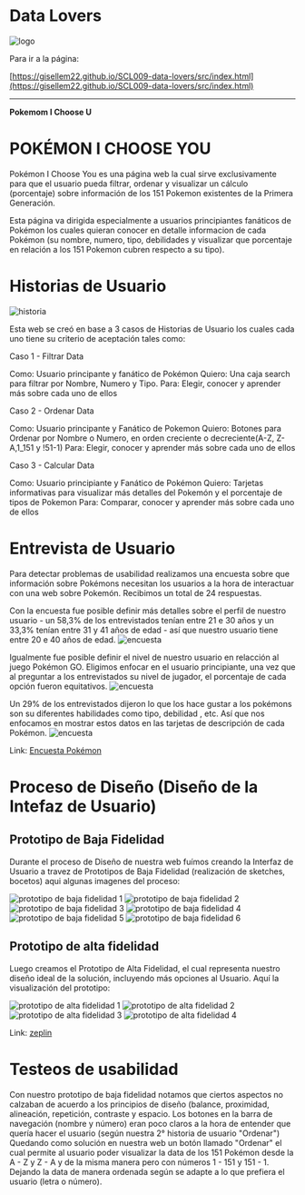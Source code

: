 # Data Lovers
![logo](src/img/logo.jpg) 

Para ir a la página:

[https://gisellem22.github.io/SCL009-data-lovers/src/index.html](https://gisellem22.github.io/SCL009-data-lovers/src/index.html)

***
**Pokemom I Choose U**

# POKÉMON I CHOOSE YOU

Pokémon I Choose You es una página web la cual sirve exclusivamente para que el usuario pueda filtrar, ordenar y visualizar un cálculo (porcentaje) sobre información de los 151 Pokemon existentes de la Primera Generación.

Esta página va dirigida especialmente a usuarios principiantes fanáticos de Pokémon los cuales quieran conocer en detalle informacion de cada Pokémon (su nombre, numero, tipo, debilidades y visualizar que porcentaje en relación a los 151 Pokemon cubren respecto a su tipo).

# Historias de Usuario
![historia](src/img/barra.jpg) 

Esta web se creó en base a 3 casos de Historias de Usuario
los cuales cada uno tiene su criterio de aceptación tales como:

Caso 1 - Filtrar Data

Como: Usuario principante y fanático de Pokémon
Quiero: Una caja search para filtrar por Nombre, Numero y Tipo.
Para: Elegir, conocer y aprender más sobre cada uno de ellos

Caso 2 - Ordenar Data

Como: Usuario principante y Fanático de Pokemon
Quiero: Botones para Ordenar por Nombre o Numero, en orden creciente o decreciente(A-Z, Z-A,1_151 y !51-1)
Para: Elegir, conocer y aprender más sobre cada uno de ellos

Caso 3 - Calcular Data

Como: Usuario principiante y Fanático de Pokémon
Quiero: Tarjetas informativas para visualizar más detalles del Pokemón y el porcentaje de tipos de Pokemon
Para: Comparar, conocer y aprender más sobre cada uno de ellos

# Entrevista de Usuario
Para detectar problemas de usabilidad realizamos una encuesta sobre que información sobre Pokémons
necesitan los usuarios a la hora de interactuar con una web sobre Pokemón. Recibimos un total de 24 respuestas.

Con la encuesta fue posible definir más detalles sobre el perfil de nuestro usuario - un 58,3% de los entrevistados tenían entre 21 e 30 años y un 33,3% tenían entre 31 y 41 años de edad - así que nuestro usuario tiene entre 20 e 40 años de edad.
![encuesta](src/img/edad.jpg) 

Igualmente fue posible definir el nivel de nuestro usuario en relacción al juego Pokémon GO. Eligimos enfocar en el usuario principiante, una vez que al preguntar a los entrevistados su nivel de jugador, el porcentaje de cada opción fueron equitativos. 
![encuesta](src/img/nivel.jpg) 
 
Un 29% de los entrevistados dijeron lo que los hace gustar a los pokémons son su diferentes habilidades como tipo, debilidad , etc. Así que nos enfocamos en mostrar estos datos en las tarjetas de descripción de cada Pokémon.
![encuesta](src/img/gusta.jpg) 


Link:
[Encuesta Pokémon](https://docs.google.com/forms/d/1z3-EKwpr1To573f6QbLjaixxmUusFJKSTBN4tBkBpLc/viewform?edit_requested=true)


# Proceso de Diseño (Diseño de la Intefaz de Usuario)

## Prototipo de Baja Fidelidad

Durante el proceso de Diseño de nuestra web fuímos creando la Interfaz de Usuario a travez 
de Prototipos de Baja Fidelidad (realización de sketches, bocetos) aqui algunas imagenes del
proceso: 

![prototipo de baja fidelidad 1](src/img/prototipo1.jpg) 
![prototipo de baja fidelidad 2](src/img/prototipo2.jpg) 
![prototipo de baja fidelidad 3](src/img/prototipo3.jpg) 
![prototipo de baja fidelidad 4](src/img/prototipo4.jpg) 
![prototipo de baja fidelidad 5](src/img/prototipo5.jpg) 
![prototipo de baja fidelidad 6](src/img/prototipo6.jpg) 

## Prototipo de alta fidelidad

Luego creamos el Prototipo de Alta Fidelidad, el cual representa nuestro diseño ideal de 
la solución, incluyendo más opciones al Usuario.
Aquí la visualización
del prototipo:

![prototipo de alta fidelidad 1](src/img/alta1.jpg) 
![prototipo de alta fidelidad 2](src/img/alta2.jpg) 
![prototipo de alta fidelidad 3](src/img/alta3.jpg) 
![prototipo de alta fidelidad 4](src/img/alta4.jpg) 

Link:
[zeplin](https://zpl.io/V0LKg4K)

# Testeos de usabilidad

Con nuestro prototipo de baja fidelidad notamos que ciertos aspectos no calzaban de acuerdo a los principios de diseño (balance, proximidad, alineación, repetición, contraste y espacio.
Los botones en la barra de navegación (nombre y número) eran poco claros a la hora de entender que quería hacer el usuario (según nuestra 2° historia de usuario "Ordenar")
Quedando como solución en nuestra web un botón llamado "Ordenar" el cual permite al usuario poder visualizar la data de los 151 Pokémon desde la A - Z y Z - A y de la misma manera pero con números 1 - 151 y 151 - 1. Dejando la data de manera ordenada según se adapte a lo que prefiera el usuario (letra o número).
